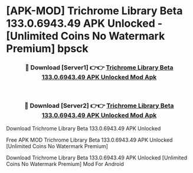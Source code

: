 # [APK-MOD] Trichrome Library Beta 133.0.6943.49 APK Unlocked - [Unlimited Coins No Watermark Premium] bpsck



<div align="center">
<h3>🔴 Download [Server1] 👉👉 <a href="https://momento.my/?title=Trichrome_Library_Beta_133.0.6943.49_APK_Unlocked">Trichrome Library Beta 133.0.6943.49 APK Unlocked Mod Apk</a></h3><br>

<h3>🔴 Download [Server2] 👉👉 <a href="https://momento.my/?title=Trichrome_Library_Beta_133.0.6943.49_APK_Unlocked">Trichrome Library Beta 133.0.6943.49 APK Unlocked Mod Apk</a></h3>
</div>



Download Trichrome Library Beta 133.0.6943.49 APK Unlocked 

Free APK MOD Trichrome Library Beta 133.0.6943.49 APK Unlocked [Unlimited Coins No Watermark Premium]

Download Trichrome Library Beta 133.0.6943.49 APK Unlocked [Unlimited Coins No Watermark Premium] Mod For Android

